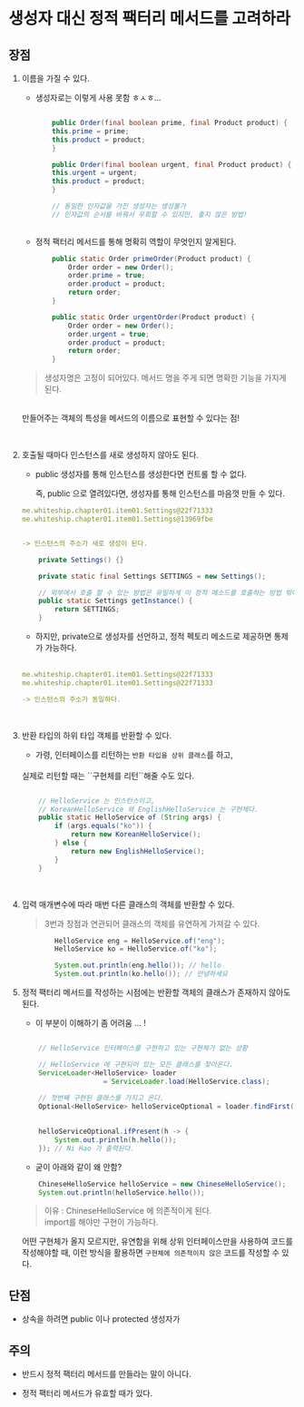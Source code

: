 # 생성자 대신 정적 팩터리 메서드를 고려하라

## 장점 

1.  이름을 가질 수 있다. 

    - 생성자로는 이렇게 사용 못함 ㅎㅅㅎ...

        ```java

            public Order(final boolean prime, final Product product) {
            this.prime = prime;
            this.product = product;
            }   
        
            public Order(final boolean urgent, final Product product) {
            this.urgent = urgent;
            this.product = product;
            }

            // 동일한 인자값을 가진 생성자는 생성불가
            // 인자값의 순서를 바꿔서 우회할 수 있지만, 좋지 않은 방법! 
            

        ```

    -  정적 팩터리 메서드를 통해 명확히 역할이 무엇인지 알게된다. 

        ```java
            public static Order primeOrder(Product product) {
                Order order = new Order();
                order.prime = true;
                order.product = product;
                return order;
            }

            public static Order urgentOrder(Product product) {
                Order order = new Order();
                order.urgent = true;
                order.product = product;
                return order;
            }

        ```

    >생성자명은 고정이 되어있다. 메서드 명을 주게 되면 명확한 기능을 가지게 된다.
    <br>
    만들어주는 객체의 특성을 메서드의 이름으로 표현할 수 있다는 점! 


<br>


2.  호출될 때마다 인스턴스를 새로 생성하지 않아도 된다.

    - public 생성자를 통해 인스턴스를 생성한다면 컨트롤 할 수 없다.

        즉, public 으로 열려있다면, 생성자를 통해 인스턴스를 마음껏 만들 수 있다. 

    ```yaml
    me.whiteship.chapter01.item01.Settings@22f71333
    me.whiteship.chapter01.item01.Settings@13969fbe


    -> 인스턴스의 주소가 새로 생성이 된다. 
    ```

    ```java
        private Settings() {}

        private static final Settings SETTINGS = new Settings();

        // 외부에서 호출 할 수 있는 방법은 유일하게 이 정적 메소드를 호출하는 방법 밖에 없다.
        public static Settings getInstance() {
            return SETTINGS;
        }
    ```


    -  하지만, private으로 생성자를 선언하고, 정적 펙토리 메소드로 제공하면 통제가 가능하다.
    
    <br>

    ```yaml
    me.whiteship.chapter01.item01.Settings@22f71333
    me.whiteship.chapter01.item01.Settings@22f71333

    -> 인스턴스의 주소가 동일하다.
    ```

<br>

3. 반환 타입의 하위 타입 객체를 반환할 수 있다. 

    - 가령, 인터페이스를 리턴하는 ``반환 타입을 상위 클래스``를 하고,
    <br>
        실제로 리턴할 때는 ``구현체를 리턴``해줄 수도 있다.

    ```java

        // HelloService 는 인스턴스이고, 
        // KoreanHelloService 와 EnglishHelloService 는 구현체다.
        public static HelloService of (String args) {
            if (args.equals("ko")) {
                return new KoreanHelloService();
            } else {
                return new EnglishHelloService();
            }
        }
    ```


<br>

4.  입력 매개변수에 따라 매번 다른 클래스의 객체를 반환할 수 있다.
    
    > 3번과 장점과 연관되어 클래스의 객체를 유연하게 가져갈 수 있다.

    ```java
            HelloService eng = HelloService.of("eng");
            HelloService ko = HelloService.of("ko");

            System.out.println(eng.hello()); // hello
            System.out.println(ko.hello()); // 안녕하세요

    ```


5.  정적 팩터리 메서드를 작성하는 시점에는 반환할 객체의 클래스가 존재하지 않아도 된다.

    - 이 부분이 이해하기 좀 어려움 ... !

    ```java

        // HelloService 인터페이스를 구현하고 있는 구현체가 없는 상황

        // HelloService 에 구현되어 있는 모든 클래스를 찾아온다.
        ServiceLoader<HelloService> loader 
                        = ServiceLoader.load(HelloService.class);
        
        // 첫번째 구현된 클래스를 가지고 온다.
        Optional<HelloService> helloServiceOptional = loader.findFirst();
        

        helloServiceOptional.ifPresent(h -> {
            System.out.println(h.hello());
        }); // Ni Hao 가 출력된다.
    ```

    - 굳이 아래와 같이 왜 안함?

    ```java
        ChineseHelloService helloService = new ChineseHelloService();
        System.out.println(helloService.hello());
    ```

    >  이유 : ChineseHelloService 에 의존적이게 된다.
    <br> import를 해야만 구현이 가능하다. 


    어떤 구현체가 올지 모르지만, 유연함을 위해 상위 인터페이스만을 사용하여 코드를 작성해야할 때, 
    이런 방식을 활용하면 ``구현체에 의존적이지 않은`` 코드를 작성할 수 있다.


## 단점

- 상속을 하려면 public 이나 protected 생성자가 


## 주의

- 반드시 정적 팩터리 메서드를 만들라는 말이 아니다. 

- 정적 팩터리 메서드가 유효할 때가 있다. 
